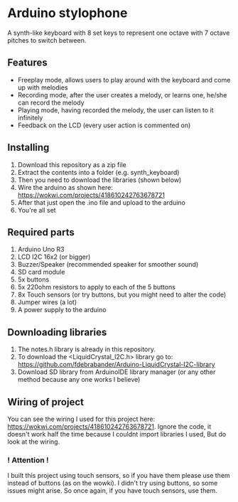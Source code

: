 # Arduino stylophone
A synth-like keyboard with 8 set keys to represent one octave with 7 octave pitches to switch between.

## Features
- Freeplay mode, allows users to play around with the keyboard and come up with melodies
- Recording mode, after the user creates a melody, or learns one, he/she can record the melody
- Playing mode, having recorded the melody, the user can listen to it infinitely
- Feedback on the LCD (every user action is commented on)

## Installing
1. Download this repository as a zip file
2. Extract the contents into a folder (e.g. synth_keyboard)
3. Then you need to download the libraries (shown below)
4. Wire the arduino as shown here: https://wokwi.com/projects/418610242763678721
6. After that just open the .ino file and upload to the arduino
7. You're all set

## Required parts
1. Arduino Uno R3
2. LCD I2C 16x2 (or bigger)
3. Buzzer/Speaker (recommended speaker for smoother sound)
4. SD card module
5. 5x buttons
6. 5x 220ohm resistors to apply to each of the 5 buttons
7. 8x Touch sensors (or try buttons, but you might need to alter the code)
8. Jumper wires (a lot)
9. A power supply to the arduino

## Downloading libraries
1. The notes.h library is already in this repository.
2. To download the <LiquidCrystal_I2C.h> library go to: https://github.com/fdebrabander/Arduino-LiquidCrystal-I2C-library
3. Download SD library from ArduinoIDE library manager (or any other method because any one works I believe)

## Wiring of project
You can see the wiring I used for this project here: https://wokwi.com/projects/418610242763678721.
Ignore the code, it doesn't work half the time because I couldnt import libraries I used, But do look at the wiring.

### ! Attention !
I built this project using touch sensors, so if you have them please use them instead of buttons (as on the wowki).
I didn't try using buttons, so some issues might arise. So once again, if you have touch sensors, use them.
